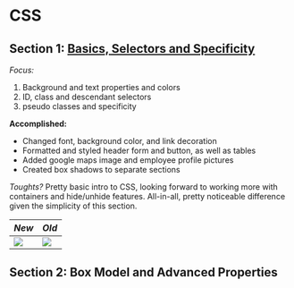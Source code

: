 # CSS

## Section 1: [Basics, Selectors and Specificity](https://codepen.io/b-renz/full/rNdvqWO)
*Focus:*
1. Background and text properties and colors
2. ID, class and descendant selectors
3. pseudo classes and specificity

**Accomplished:**
- Changed font, background color, and link decoration
- Formatted and styled header form and button, as well as tables
- Added google maps image and employee profile pictures
- Created box shadows to separate sections

*Toughts?*
Pretty basic intro to CSS, looking forward to working more with containers 
and hide/unhide features. All-in-all, pretty noticeable difference given the 
simplicity of this section. 

| *New* | *Old* |
| ----- | ----- |
| ![](https://github.com/B-Renz/Udemy-WebDev/blob/d7f8584a47cb06e8fb16473aab0fba40e5e8000e/Images/New-CSS-Section1-cropped.gif) | ![](https://github.com/B-Renz/Udemy-WebDev/blob/d7f8584a47cb06e8fb16473aab0fba40e5e8000e/Images/Old-CSS-Section1-cropped.gif) |

## Section 2: Box Model and Advanced Properties
